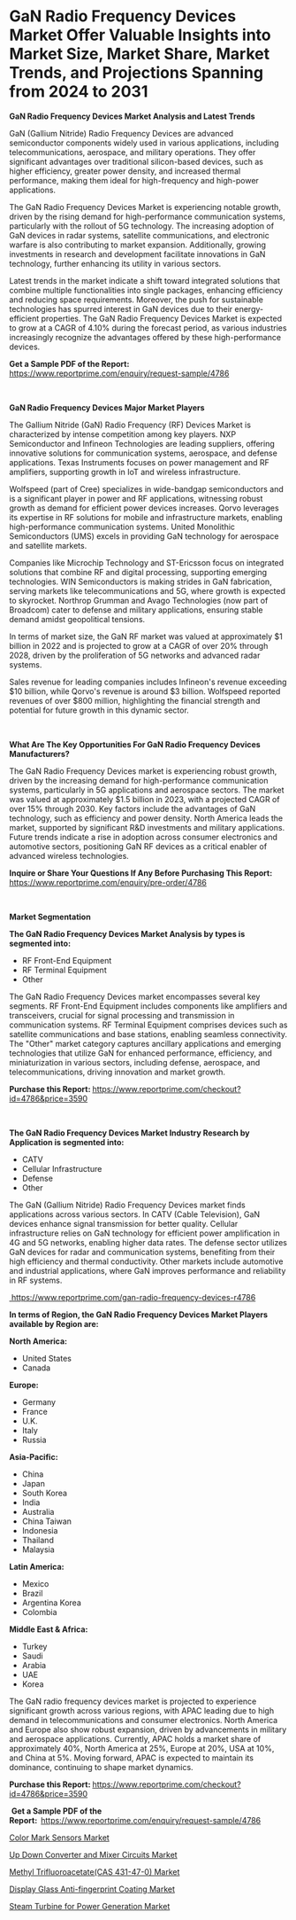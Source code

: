 <p><h1>GaN Radio Frequency Devices Market Offer Valuable Insights into Market Size, Market Share, Market Trends, and Projections Spanning from 2024 to 2031</h1></p><p><strong>GaN Radio Frequency Devices Market Analysis and Latest Trends</strong></p>
<p><p>GaN (Gallium Nitride) Radio Frequency Devices are advanced semiconductor components widely used in various applications, including telecommunications, aerospace, and military operations. They offer significant advantages over traditional silicon-based devices, such as higher efficiency, greater power density, and increased thermal performance, making them ideal for high-frequency and high-power applications.</p><p>The GaN Radio Frequency Devices Market is experiencing notable growth, driven by the rising demand for high-performance communication systems, particularly with the rollout of 5G technology. The increasing adoption of GaN devices in radar systems, satellite communications, and electronic warfare is also contributing to market expansion. Additionally, growing investments in research and development facilitate innovations in GaN technology, further enhancing its utility in various sectors.</p><p>Latest trends in the market indicate a shift toward integrated solutions that combine multiple functionalities into single packages, enhancing efficiency and reducing space requirements. Moreover, the push for sustainable technologies has spurred interest in GaN devices due to their energy-efficient properties. The GaN Radio Frequency Devices Market is expected to grow at a CAGR of 4.10% during the forecast period, as various industries increasingly recognize the advantages offered by these high-performance devices.</p></p>
<p><strong>Get a Sample PDF of the Report:&nbsp;</strong> <a href="https://www.reportprime.com/enquiry/request-sample/4786">https://www.reportprime.com/enquiry/request-sample/4786</a></p>
<p>&nbsp;</p>
<p><strong>GaN Radio Frequency Devices Major Market Players</strong></p>
<p><p>The Gallium Nitride (GaN) Radio Frequency (RF) Devices Market is characterized by intense competition among key players. NXP Semiconductor and Infineon Technologies are leading suppliers, offering innovative solutions for communication systems, aerospace, and defense applications. Texas Instruments focuses on power management and RF amplifiers, supporting growth in IoT and wireless infrastructure.</p><p>Wolfspeed (part of Cree) specializes in wide-bandgap semiconductors and is a significant player in power and RF applications, witnessing robust growth as demand for efficient power devices increases. Qorvo leverages its expertise in RF solutions for mobile and infrastructure markets, enabling high-performance communication systems. United Monolithic Semiconductors (UMS) excels in providing GaN technology for aerospace and satellite markets.</p><p>Companies like Microchip Technology and ST-Ericsson focus on integrated solutions that combine RF and digital processing, supporting emerging technologies. WIN Semiconductors is making strides in GaN fabrication, serving markets like telecommunications and 5G, where growth is expected to skyrocket. Northrop Grumman and Avago Technologies (now part of Broadcom) cater to defense and military applications, ensuring stable demand amidst geopolitical tensions.</p><p>In terms of market size, the GaN RF market was valued at approximately $1 billion in 2022 and is projected to grow at a CAGR of over 20% through 2028, driven by the proliferation of 5G networks and advanced radar systems. </p><p>Sales revenue for leading companies includes Infineon's revenue exceeding $10 billion, while Qorvo's revenue is around $3 billion. Wolfspeed reported revenues of over $800 million, highlighting the financial strength and potential for future growth in this dynamic sector.</p></p>
<p>&nbsp;</p>
<p><strong>What Are The Key Opportunities For GaN Radio Frequency Devices Manufacturers?</strong></p>
<p><p>The GaN Radio Frequency Devices market is experiencing robust growth, driven by the increasing demand for high-performance communication systems, particularly in 5G applications and aerospace sectors. The market was valued at approximately $1.5 billion in 2023, with a projected CAGR of over 15% through 2030. Key factors include the advantages of GaN technology, such as efficiency and power density. North America leads the market, supported by significant R&D investments and military applications. Future trends indicate a rise in adoption across consumer electronics and automotive sectors, positioning GaN RF devices as a critical enabler of advanced wireless technologies.</p></p>
<p><strong>Inquire or Share Your Questions If Any Before Purchasing This Report:</strong> <a href="https://www.reportprime.com/enquiry/pre-order/4786">https://www.reportprime.com/enquiry/pre-order/4786</a></p>
<p>&nbsp;</p>
<p><strong>Market Segmentation</strong></p>
<p><strong>The GaN Radio Frequency Devices Market Analysis by types is segmented into:</strong></p>
<p><ul><li>RF Front-End Equipment</li><li>RF Terminal Equipment</li><li>Other</li></ul></p>
<p><p>The GaN Radio Frequency Devices market encompasses several key segments. RF Front-End Equipment includes components like amplifiers and transceivers, crucial for signal processing and transmission in communication systems. RF Terminal Equipment comprises devices such as satellite communications and base stations, enabling seamless connectivity. The "Other" market category captures ancillary applications and emerging technologies that utilize GaN for enhanced performance, efficiency, and miniaturization in various sectors, including defense, aerospace, and telecommunications, driving innovation and market growth.</p></p>
<p><strong>Purchase this Report:&nbsp;</strong><a href="https://www.reportprime.com/checkout?id=4786&price=3590">https://www.reportprime.com/checkout?id=4786&price=3590</a></p>
<p>&nbsp;</p>
<p><strong>The GaN Radio Frequency Devices Market Industry Research by Application is segmented into:</strong></p>
<p><ul><li>CATV</li><li>Cellular Infrastructure</li><li>Defense</li><li>Other</li></ul></p>
<p><p>The GaN (Gallium Nitride) Radio Frequency Devices market finds applications across various sectors. In CATV (Cable Television), GaN devices enhance signal transmission for better quality. Cellular infrastructure relies on GaN technology for efficient power amplification in 4G and 5G networks, enabling higher data rates. The defense sector utilizes GaN devices for radar and communication systems, benefiting from their high efficiency and thermal conductivity. Other markets include automotive and industrial applications, where GaN improves performance and reliability in RF systems.</p></p>
<p><a href="https://www.reportprime.com/gan-radio-frequency-devices-r4786">&nbsp;https://www.reportprime.com/gan-radio-frequency-devices-r4786</a></p>
<p><strong>In terms of Region, the GaN Radio Frequency Devices Market Players available by Region are:</strong></p>
<p>
    <p> <strong> North America: </strong>
        <ul>
            <li>United States</li>
            <li>Canada</li>
        </ul>
        </p> 
    <p> <strong> Europe: </strong>
        <ul>
            <li>Germany</li>
            <li>France</li>
            <li>U.K.</li>
            <li>Italy</li>
            <li>Russia</li>
        </ul>
        </p> 
    <p> <strong> Asia-Pacific: </strong>
        <ul>
            <li>China</li>
            <li>Japan</li>
            <li>South Korea</li>
            <li>India</li>
            <li>Australia</li>
            <li>China Taiwan</li>
            <li>Indonesia</li>
            <li>Thailand</li>
            <li>Malaysia</li>
        </ul>
        </p> 
    <p> <strong> Latin America: </strong>
        <ul>
            <li>Mexico</li>
            <li>Brazil</li>
            <li>Argentina Korea</li>
            <li>Colombia</li>
        </ul>
        </p> 
    <p> <strong> Middle East & Africa: </strong>
        <ul>
            <li>Turkey</li>
            <li>Saudi</li>
            <li>Arabia</li>
            <li>UAE</li>
            <li>Korea</li>
        </ul>
    </p>
    </p>
<p><p>The GaN radio frequency devices market is projected to experience significant growth across various regions, with APAC leading due to high demand in telecommunications and consumer electronics. North America and Europe also show robust expansion, driven by advancements in military and aerospace applications. Currently, APAC holds a market share of approximately 40%, North America at 25%, Europe at 20%, USA at 10%, and China at 5%. Moving forward, APAC is expected to maintain its dominance, continuing to shape market dynamics.</p></p>
<p><strong>Purchase this Report: </strong><a href="https://www.reportprime.com/checkout?id=4786&price=3590">https://www.reportprime.com/checkout?id=4786&price=3590</a></p>
<p>&nbsp;<strong>Get a Sample PDF of the Report:&nbsp;&nbsp;</strong><a href="https://www.reportprime.com/enquiry/request-sample/4786">https://www.reportprime.com/enquiry/request-sample/4786</a></p>
<p><strong></strong></p>
<p><p><a href="https://www.linkedin.com/pulse/navigating-global-color-mark-sensors-market-landscape-d7jjc?trackingId=r1dwFCAxQCSCduDq%2Bu5LPw%3D%3D">Color Mark Sensors Market</a></p><p><a href="https://github.com/SanjidaMahmud81/Market-Research-Report-List-1/blob/main/up-down-converter-and-mixer-circuits-market.md">Up Down Converter and Mixer Circuits Market</a></p><p><a href="https://issuu.com/reportprime-2/docs/methyl-trifluoroacetatecas-431-47-0_a159567b3a28e7">Methyl Trifluoroacetate(CAS 431-47-0) Market</a></p><p><a href="https://issuu.com/reportprime-2/docs/display-glass-anti-fingerprint-coat_1a93ca15be78e5">Display Glass Anti-fingerprint Coating Market</a></p><p><a href="https://www.linkedin.com/pulse/how-steam-turbine-power-generation-market-evolve-growth-ycapc?trackingId=NiNhaIaoTfWyDfynaOoTJg%3D%3D">Steam Turbine for Power Generation Market</a></p></p>